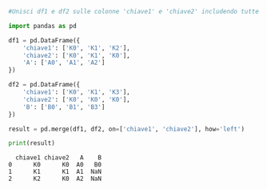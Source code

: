 ```python
#Unisci df1 e df2 sulle colonne 'chiave1' e 'chiave2' includendo tutte le righe di df1. Qual è il DataFrame risultante?
```


```python
import pandas as pd

df1 = pd.DataFrame({
    'chiave1': ['K0', 'K1', 'K2'],
    'chiave2': ['K0', 'K1', 'K0'],
    'A': ['A0', 'A1', 'A2']
})

df2 = pd.DataFrame({
    'chiave1': ['K0', 'K1', 'K3'],
    'chiave2': ['K0', 'K0', 'K0'],
    'B': ['B0', 'B1', 'B3']
})
```


```python
result = pd.merge(df1, df2, on=['chiave1', 'chiave2'], how='left')

```


```python
print(result)
```

      chiave1 chiave2   A    B
    0      K0      K0  A0   B0
    1      K1      K1  A1  NaN
    2      K2      K0  A2  NaN
    
